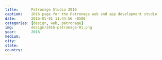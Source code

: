 ```yaml
---
title:		Patronage Studio 2016
caption:  	2016 page for the Patronage web and app development studio
date:   	2016-05-01 11:44:56 -0500
categories: [design, web, patronage]
img:		design/2016-patronage-01.png
year:		2016
medium:
city:
state:
country:
---
```

